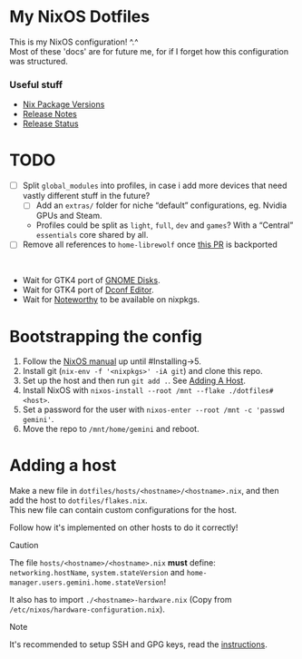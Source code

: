 # My NixOS Dotfiles
This is my NixOS configuration! ^.^ \
Most of these 'docs' are for future me, for if I forget how this configuration was structured.

### Useful stuff
- [Nix Package Versions](https://lazamar.co.uk/nix-versions)
- [Release Notes](https://nixos.org/manual/nixos/stable/release-notes)
- [Release Status](https://endoflife.date/nixos)

# TODO
- [ ] Split `global_modules` into profiles, in case i add more devices that need vastly different stuff in the future?
  - [ ] Add an `extras/` folder for niche “default” configurations, eg. Nvidia GPUs and Steam.
  - Profiles could be split as `light`, `full`, `dev` and `games`? With a “Central” `essentials` core shared by all.
- [ ] Remove all references to `home-librewolf` once [this PR](https://github.com/nix-community/home-manager/pull/5684) is backported

<br>

- Wait for GTK4 port of [GNOME Disks](https://gitlab.gnome.org/GNOME/gnome-disk-utility/-/merge_requests/91).
- Wait for GTK4 port of [Dconf Editor](https://gitlab.gnome.org/GNOME/dconf-editor/-/merge_requests/44).
- Wait for [Noteworthy](https://github.com/SeaDve/Noteworthy) to be available on nixpkgs.

# Bootstrapping the config
1. Follow the [NixOS manual](https://nixos.org/manual/nixos/stable/#sec-installation-manual) up until #Installing->5.
2. Install git (`nix-env -f '<nixpkgs>' -iA git`) and clone this repo.
3. Set up the host and then run `git add .`. See [Adding A Host](#adding-a-host).
4. Install NixOS with `nixos-install --root /mnt --flake ./dotfiles#<host>`.
5. Set a password for the user with `nixos-enter --root /mnt -c 'passwd gemini'`.
6. Move the repo to `/mnt/home/gemini` and reboot.

# Adding a host
Make a new file in `dotfiles/hosts/<hostname>/<hostname>.nix`, and then add the host to `dotfiles/flakes.nix`. \
This new file can contain custom configurations for the host.

Follow how it's implemented on other hosts to do it correctly!

> [!CAUTION]
> The file `hosts/<hostname>/<hostname>.nix` **must** define: \
> `networking.hostName`, `system.stateVersion` and `home-manager.users.gemini.home.stateVersion`!
>
> It also has to import `./<hostname>-hardware.nix` (Copy from `/etc/nixos/hardware-configuration.nix`).

> [!NOTE]
> It's recommended to setup SSH and GPG keys, read the [instructions](https://github.com/StellarSt0rm/dotfiles_secrets).

